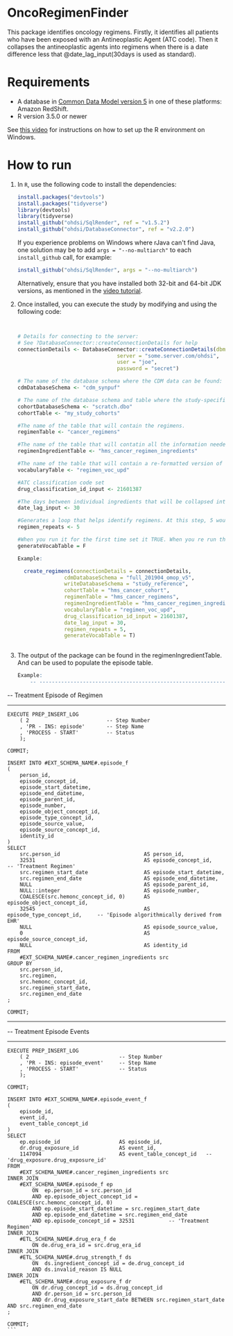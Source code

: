 OncoRegimenFinder
==============================

This package identifies oncology regimens. Firstly, it identifies all patients who have been exposed with an Antineoplastic Agent (ATC code). Then it collapses the antineoplastic agents into regimens when there is a date difference less that @date_lag_input(30days is used as standard). 

Requirements
============

- A database in [Common Data Model version 5](https://github.com/OHDSI/CommonDataModel) in one of these platforms: Amazon RedShift.
- R version 3.5.0 or newer

See [this video](https://youtu.be/K9_0s2Rchbo) for instructions on how to set up the R environment on Windows.

How to run
==========
1. In `R`, use the following code to install the dependencies:

	```r
	install.packages("devtools")
	install.packages("tidyverse")
	library(devtools)
	library(tidyverse)
	install_github("ohdsi/SqlRender", ref = "v1.5.2")
	install_github("ohdsi/DatabaseConnector", ref = "v2.2.0")
	```

	If you experience problems on Windows where rJava can't find Java, one solution may be to add `args = "--no-multiarch"` to each `install_github` call, for example:
	
	```r
	install_github("ohdsi/SqlRender", args = "--no-multiarch")
	```
	
	Alternatively, ensure that you have installed both 32-bit and 64-bit JDK versions, as mentioned in the [video tutorial](https://youtu.be/K9_0s2Rchbo).
	
    
	
3. Once installed, you can execute the study by modifying and using the following code:
	
	```r
	
	
	# Details for connecting to the server:
	# See ?DatabaseConnector::createConnectionDetails for help
	connectionDetails <- DatabaseConnector::createConnectionDetails(dbms = "postgresql",
									server = "some.server.com/ohdsi",
									user = "joe",
									password = "secret")
	
	# The name of the database schema where the CDM data can be found:
	cdmDatabaseSchema <- "cdm_synpuf"
	
	# The name of the database schema and table where the study-specific cohorts will be instantiated:
	cohortDatabaseSchema <- "scratch.dbo"
	cohortTable <- "my_study_cohorts"
	
	#The name of the table that will contain the regimens.
	regimenTable <- "cancer_regimens"
	
	#The name of the table that will contatin all the information needed in order to generate the episode tables
	regimenIngredientTable <- "hms_cancer_regimen_ingredients"
	
	#The name of the table that will contain a re-formatted version of the HemOnc vocabulary
	vocabularyTable <- "regimen_voc_upd"
	
	#ATC classification code set
	drug_classification_id_input <- 21601387
	
	#The days between individual ingredients that will be collapsed into a regimen
	date_lag_input <- 30
	
	#Generates a loop that helps identify regimens. At this step, 5 would be sufficient.
	regimen_repeats <- 5
	
	#When you run it for the first time set it TRUE. When you re run the package set it as FALSE.
	generateVocabTable = F
	
	Example:
	
      create_regimens(connectionDetails = connectionDetails,
                   cdmDatabaseSchema = "full_201904_omop_v5",
                   writeDatabaseSchema = "study_reference",
                   cohortTable = "hms_cancer_cohort",
                   regimenTable = "hms_cancer_regimens",
                   regimenIngredientTable = "hms_cancer_regimen_ingredients",
                   vocabularyTable = "regimen_voc_upd",
                   drug_classification_id_input = 21601387,
                   date_lag_input = 30,
                   regimen_repeats = 5,
                   generateVocabTable = T)
               
	```

4. The output of the package can be found in the regimenIngredientTable. And can be used to populate the episode table.
	
	```r
	Example:
	    -- -------------------------------------------------------------------
-- Treatment Episode of Regimen
-- -------------------------------------------------------------------

    EXECUTE PREP_INSERT_LOG
        ( 2                         -- Step Number
        , 'PR - INS: episode'       -- Step Name
        , 'PROCESS - START'         -- Status
        );

    COMMIT;
    
    INSERT INTO #EXT_SCHEMA_NAME#.episode_f
    (
        person_id,
        episode_concept_id,
        episode_start_datetime,
        episode_end_datetime,
        episode_parent_id,
        episode_number,
        episode_object_concept_id,
        episode_type_concept_id,
        episode_source_value,
        episode_source_concept_id,
        identity_id
    )
    SELECT
        src.person_id                           AS person_id,
        32531                                   AS episode_concept_id,          -- 'Treatment Regimen'
        src.regimen_start_date                  AS episode_start_datetime,
        src.regimen_end_date                    AS episode_end_datetime,
        NULL                                    AS episode_parent_id,
        NULL::integer                           AS episode_number,
        COALESCE(src.hemonc_concept_id, 0)      AS episode_object_concept_id,
        32545                                   AS episode_type_concept_id,     -- 'Episode algorithmically derived from EHR'
        NULL                                    AS episode_source_value,
        0                                       AS episode_source_concept_id,
        NULL                                    AS identity_id
    FROM 
        #EXT_SCHEMA_NAME#.cancer_regimen_ingredients src
    GROUP BY
        src.person_id,
        src.regimen,
        src.hemonc_concept_id,
        src.regimen_start_date,
        src.regimen_end_date
    ;

    COMMIT;
	
-- -------------------------------------------------------------------
-- Treatment Episode Events
-- -------------------------------------------------------------------

    EXECUTE PREP_INSERT_LOG
        ( 2                             -- Step Number
        , 'PR - INS: episode_event'     -- Step Name
        , 'PROCESS - START'             -- Status
        );

    COMMIT;

    INSERT INTO #EXT_SCHEMA_NAME#.episode_event_f
    (
        episode_id,
        event_id,
        event_table_concept_id
    )
    SELECT
        ep.episode_id                   AS episode_id,
        dr.drug_exposure_id             AS event_id,
        1147094                         AS event_table_concept_id   -- 'drug_exposure.drug_exposure_id'
    FROM 
        #EXT_SCHEMA_NAME#.cancer_regimen_ingredients src
    INNER JOIN 
        #EXT_SCHEMA_NAME#.episode_f ep
            ON  ep.person_id = src.person_id
            AND ep.episode_object_concept_id = COALESCE(src.hemonc_concept_id, 0)
            AND ep.episode_start_datetime = src.regimen_start_date
            AND ep.episode_end_datetime = src.regimen_end_date
            AND ep.episode_concept_id = 32531           -- 'Treatment Regimen'
    INNER JOIN
        #ETL_SCHEMA_NAME#.drug_era_f de
            ON de.drug_era_id = src.drug_era_id
    INNER JOIN 
        #ETL_SCHEMA_NAME#.drug_strength_f ds
            ON  ds.ingredient_concept_id = de.drug_concept_id
            AND ds.invalid_reason IS NULL
    INNER JOIN 
        #ETL_SCHEMA_NAME#.drug_exposure_f dr
            ON dr.drug_concept_id = ds.drug_concept_id
            AND dr.person_id = src.person_id
            AND dr.drug_exposure_start_date BETWEEN src.regimen_start_date AND src.regimen_end_date
    ;

    COMMIT;
	```
